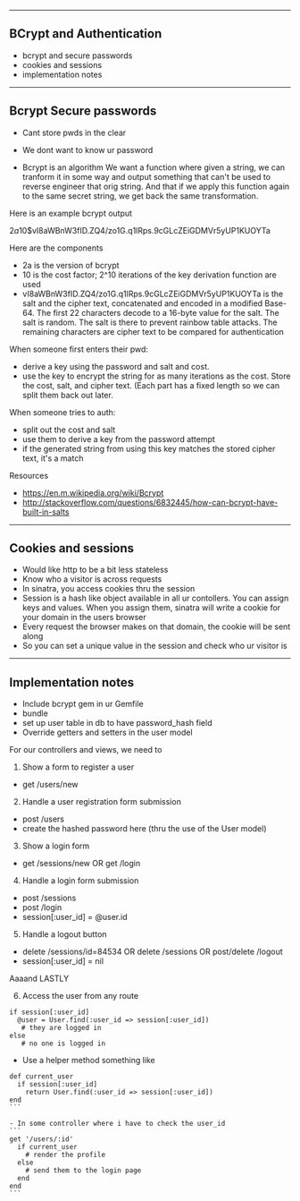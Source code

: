 ----------------------------------
BCrypt and Authentication
----------------------------------
- bcrypt and secure passwords
- cookies and sessions
- implementation notes

----------------------------------
Bcrypt Secure passwords
----------------------------------
- Cant store pwds in the clear
- We dont want to know ur password

- Bcrypt is an algorithm
We want a function where given a string, we can tranform it in some way and output something that can't be used to reverse engineer that orig string. And that if we apply this function again to the same secret string, we get back the same transformation.

Here is an example bcrypt output

$2a$10$vI8aWBnW3fID.ZQ4/zo1G.q1lRps.9cGLcZEiGDMVr5yUP1KUOYTa

Here are the components

- 2a is the version of bcrypt
- 10 is the cost factor; 2^10 iterations of the key derivation function are used
- vI8aWBnW3fID.ZQ4/zo1G.q1lRps.9cGLcZEiGDMVr5yUP1KUOYTa is the salt and the cipher text, concatenated and encoded in a modified Base-64. The first 22 characters decode to a 16-byte value for the salt. The salt is random.  The salt is there to prevent rainbow table attacks. The remaining characters are cipher text to be compared for authentication

When someone first enters their pwd:
- derive a key using the password and salt and cost.
- use the key to encrypt the string for as many iterations as the cost. Store the cost, salt, and cipher text. (Each part has a fixed length so we can split them back out later.

When someone tries to auth:
- split out the cost and salt
- use them to derive a key from the password attempt
- if the generated string from using this key matches the stored cipher text, it's a match

Resources
- https://en.m.wikipedia.org/wiki/Bcrypt
- http://stackoverflow.com/questions/6832445/how-can-bcrypt-have-built-in-salts

----------------------------------
Cookies and sessions
----------------------------------
- Would like http to be a bit less stateless
- Know who a visitor is across requests
- In sinatra, you access cookies thru the session
- Session is a hash like object available in all ur contollers. You can assign keys and values. When you assign them, sinatra will write a cookie for your domain in the users browser
- Every request the browser makes on that domain, the cookie will be sent along
- So you can set a unique value in the session and check who ur visitor is


----------------------------------
Implementation notes
----------------------------------

- Include bcrypt gem in ur Gemfile
- bundle
- set up user table in db to have password_hash field
- Override getters and setters in the user model

For our controllers and views, we need to

1. Show a form to register a user

- get /users/new

2. Handle a user registration form submission

- post /users 
- create the hashed password here (thru the use of the User model)

3. Show a login form

- get /sessions/new OR get /login

4. Handle a login form submission

- post /sessions
- post /login
- session[:user_id] = @user.id

5. Handle a logout button

- delete /sessions/id=84534 OR delete /sessions OR post/delete /logout
- session[:user_id] = nil

Aaaand LASTLY

6. Access the user from any route
```
if session[:user_id]
  @user = User.find(:user_id => session[:user_id])
   # they are logged in
else
   # no one is logged in
```
- Use a helper method something like
````
def current_user
  if session[:user_id]
    return User.find(:user_id => session[:user_id])
end
```

- In some controller where i have to check the user_id
```
get '/users/:id'
  if current_user
    # render the profile
  else
    # send them to the login page
  end
end
```

